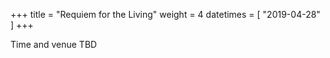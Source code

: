 +++
title = "Requiem for the Living"
weight = 4
datetimes = [ "2019-04-28" ]
+++

Time and venue TBD